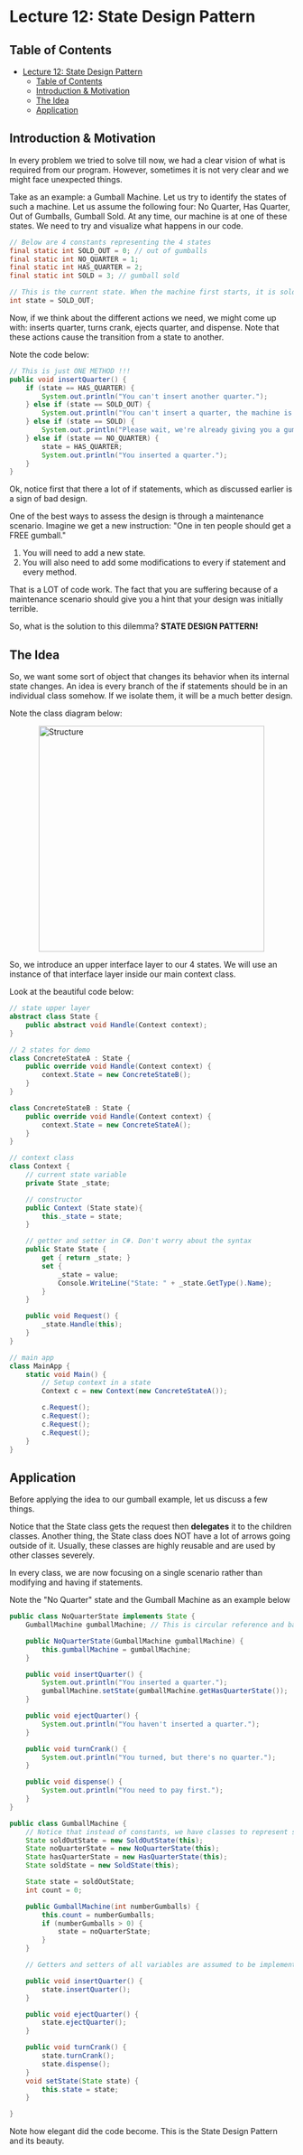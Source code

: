 # Lecture 12: State Design Pattern

## Table of Contents

- [Lecture 12: State Design Pattern](#lecture-12-state-design-pattern)
  - [Table of Contents](#table-of-contents)
  - [Introduction \& Motivation](#introduction--motivation)
  - [The Idea](#the-idea)
  - [Application](#application)

## Introduction & Motivation

In every problem we tried to solve till now, we had a clear vision of what is required from our program.
However, sometimes it is not very clear and we might face unexpected things.

Take as an example: a Gumball Machine. Let us try to identify the states of such a machine.
Let us assume the following four: No Quarter, Has Quarter, Out of Gumballs, Gumball Sold.
At any time, our machine is at one of these states. We need to try and visualize what happens in our code.

```java
// Below are 4 constants representing the 4 states
final static int SOLD_OUT = 0; // out of gumballs
final static int NO_QUARTER = 1;
final static int HAS_QUARTER = 2;
final static int SOLD = 3; // gumball sold

// This is the current state. When the machine first starts, it is sold out since it is unfilled
int state = SOLD_OUT;
```

Now, if we think about the different actions we need, we might come up with: inserts quarter, turns crank, ejects quarter, and dispense.
Note that these actions cause the transition from a state to another.

Note the code below:

```java
// This is just ONE METHOD !!!
public void insertQuarter() {
    if (state == HAS_QUARTER) {
        System.out.println("You can't insert another quarter.");
    } else if (state == SOLD_OUT) {
        System.out.println("You can't insert a quarter, the machine is sold out.");
    } else if (state == SOLD) {
        System.out.println("Please wait, we're already giving you a gumball.");
    } else if (state == NO_QUARTER) {
        state = HAS_QUARTER;
        System.out.println("You inserted a quarter.");
    }
}
```

Ok, notice first that there a lot of if statements, which as discussed earlier is a sign of bad design.

One of the best ways to assess the design is through a maintenance scenario. Imagine we get a new instruction: "One in ten people should get a FREE gumball."

1. You will need to add a new state.
2. You will also need to add some modifications to every if statement and every method.

That is a LOT of code work. The fact that you are suffering because of a maintenance scenario should give you a hint that your design was initially terrible.

So, what is the solution to this dilemma?
**STATE DESIGN PATTERN!**

## The Idea

So, we want some sort of object that changes its behavior when its internal state changes.
An idea is every branch of the if statements should be in an individual class somehow.
If we isolate them, it will be a much better design.

Note the class diagram below:

<img src="images/lecture12-img01.png" alt="Structure"  style="display: block; margin: 0 auto; width: 400px;"/>

So, we introduce an upper interface layer to our 4 states. We will use an instance of that interface layer inside our main context class.

Look at the beautiful code below:

```C#
// state upper layer
abstract class State {
    public abstract void Handle(Context context);
}

// 2 states for demo
class ConcreteStateA : State {
    public override void Handle(Context context) {
        context.State = new ConcreteStateB();
    }
}

class ConcreteStateB : State {
    public override void Handle(Context context) {
        context.State = new ConcreteStateA();
    }
}

// context class
class Context {
    // current state variable
    private State _state;

    // constructor
    public Context (State state){
        this._state = state;
    }

    // getter and setter in C#. Don't worry about the syntax
    public State State {
        get { return _state; }
        set {
            _state = value;
            Console.WriteLine("State: " + _state.GetType().Name);
        }
    }

    public void Request() {
        _state.Handle(this);
    }
}

// main app
class MainApp {
    static void Main() {
        // Setup context in a state
        Context c = new Context(new ConcreteStateA());

        c.Request();
        c.Request();
        c.Request();
        c.Request();
    }
}

```

## Application

Before applying the idea to our gumball example, let us discuss a few things.

Notice that the State class gets the request then **delegates** it to the children classes.
Another thing, the State class does NOT have a lot of arrows going outside of it.
Usually, these classes are highly reusable and are used by other classes severely.

In every class, we are now focusing on a single scenario rather than modifying and having if statements.

Note the "No Quarter" state and the Gumball Machine as an example below

```java
public class NoQuarterState implements State {
    GumballMachine gumballMachine; // This is circular reference and bad practice actually. It should have been in the parent usually. In this particular example, it is a necessary drawback. 

    public NoQuarterState(GumballMachine gumballMachine) {
        this.gumballMachine = gumballMachine;
    }

    public void insertQuarter() {
        System.out.println("You inserted a quarter.");
        gumballMachine.setState(gumballMachine.getHasQuarterState());
    }

    public void ejectQuarter() {
        System.out.println("You haven't inserted a quarter.");
    }

    public void turnCrank() {
        System.out.println("You turned, but there's no quarter.");
    }

    public void dispense() {
        System.out.println("You need to pay first.");
    }
}

public class GumballMachine {
    // Notice that instead of constants, we have classes to represent states
    State soldOutState = new SoldOutState(this);
    State noQuarterState = new NoQuarterState(this);
    State hasQuarterState = new HasQuarterState(this);
    State soldState = new SoldState(this);

    State state = soldOutState;
    int count = 0;

    public GumballMachine(int numberGumballs) {
        this.count = numberGumballs;
        if (numberGumballs > 0) {
            state = noQuarterState;
        }
    }

    // Getters and setters of all variables are assumed to be implemented

    public void insertQuarter() {
        state.insertQuarter();
    }

    public void ejectQuarter() {
        state.ejectQuarter();
    }

    public void turnCrank() {
        state.turnCrank();
        state.dispense();
    }
    void setState(State state) {
        this.state = state;
    }

}
```

Note how elegant did the code become. This is the State Design Pattern and its beauty.
